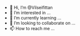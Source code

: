 - 👋 Hi, I’m @Vilseifittan
- 👀 I’m interested in ...
- 🌱 I’m currently learning ...
- 💞️ I’m looking to collaborate on ...
- 📫 How to reach me ...

<!---
Vilseifittan/Vilseifittan is a ✨ special ✨ repository because its `README.md` (this file) appears on your GitHub profile.
You can click the Preview link to take a look at your changes.
--->

